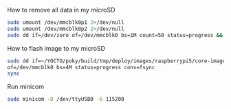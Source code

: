 How to remove all data in my microSD
```bash
sudo umount /dev/mmcblk0p1 2>/dev/null
sudo umount /dev/mmcblk0p2 2>/dev/null
sudo dd if=/dev/zero of=/dev/mmcblk0 bs=1M count=50 status=progress && sync
```

How to flash image to my microSD
```bash
sudo dd if=~/YOCTO/poky/build/tmp/deploy/images/raspberrypi5/core-image-sato-raspberrypi5.wic \
of=/dev/mmcblk0 bs=4M status=progress conv=fsync
sync
```
Run minicom 
```bash
sudo minicom -D /dev/ttyUSB0 -b 115200
```
